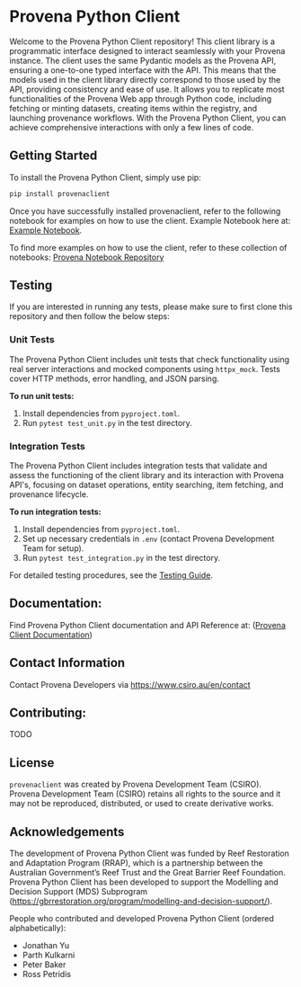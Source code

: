 # Provena Python Client

Welcome to the Provena Python Client repository! This client library is a programmatic interface designed to interact seamlessly with your Provena instance. The client uses the same Pydantic models as the Provena API, ensuring a one-to-one typed interface with the API. This means that the models used in the client library directly correspond to those used by the API, providing consistency and ease of use. It allows you to replicate most functionalities of the Provena Web app through Python code, including fetching or minting datasets, creating items within the registry, and launching provenance workflows. With the Provena Python Client, you can achieve comprehensive interactions with only a few lines of code.


## Getting Started

To install the Provena Python Client, simply use pip:

```bash
pip install provenaclient
```

Once you have successfully installed provenaclient, refer to the following notebook for examples on how to use the client. Example Notebook here at: [Example Notebook](docs/example.ipynb). 

To find more examples on how to use the client, refer to these collection of notebooks: [Provena Notebook Repository](https://github.com/provena/provena-example-notebooks)


## Testing

If you are interested in running any tests, please make sure to first clone this repository and then follow the below steps: 

### Unit Tests

The Provena Python Client includes unit tests that check functionality using real server interactions and mocked components using `httpx_mock`. Tests cover HTTP methods, error handling, and JSON parsing.

**To run unit tests:**
1. Install dependencies from `pyproject.toml`.
2. Run `pytest test_unit.py` in the test directory.

### Integration Tests

The Provena Python Client includes integration tests that validate and assess the functioning of the client library and its interaction with Provena API's, focusing on dataset operations, entity searching, item fetching, and provenance lifecycle.

**To run integration tests:**
1. Install dependencies from `pyproject.toml`.
2. Set up necessary credentials in `.env` (contact Provena Development Team for setup).
3. Run `pytest test_integration.py` in the test directory.

For detailed testing procedures, see the [Testing Guide](tests/README.md).

## Documentation: 

Find Provena Python Client documentation and API Reference at: ([Provena Client Documentation](https://provena.github.io/provena-python-client/))

## Contact Information 
Contact Provena Developers via https://www.csiro.au/en/contact

## Contributing:
 TODO 

## License

`provenaclient` was created by Provena Development Team (CSIRO). Provena Development Team (CSIRO) retains all rights to the source and it may not be reproduced, distributed, or used to create derivative works.

## Acknowledgements
 The development of Provena Python Client was funded by Reef Restoration and Adaptation Program (RRAP), which is a partnership between the Australian Government’s Reef Trust and the Great Barrier Reef Foundation. Provena Python Client has been developed to support the Modelling and Decision Support (MDS) Subprogram (https://gbrrestoration.org/program/modelling-and-decision-support/).

 People who contributed and developed Provena Python Client (ordered alphabetically):
  - Jonathan Yu
  - Parth Kulkarni
  - Peter Baker
  - Ross Petridis